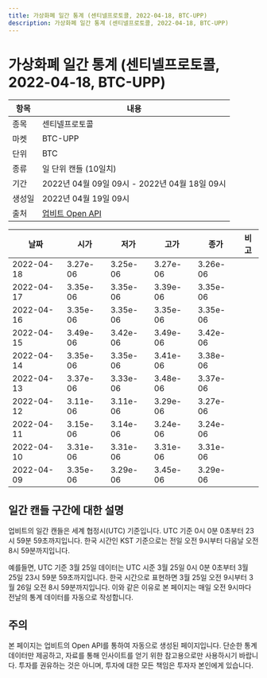 ```yaml
---
title: 가상화폐 일간 통계 (센티넬프로토콜, 2022-04-18, BTC-UPP)
description: 가상화폐 일간 통계 (센티넬프로토콜, 2022-04-18, BTC-UPP)
---
```



가상화폐 일간 통계 (센티넬프로토콜, 2022-04-18, BTC-UPP)
===

|항목|내용|
|--|--|
|종목|센티넬프로토콜|
|마켓|BTC-UPP|
|단위|BTC|
|종류|일 단위 캔들 (10일치)|
|기간|2022년 04월 09일 09시 - 2022년 04월 18일 09시|
|생성일|2022년 04월 19일 09시|
|출처|[업비트 Open API](https://docs.upbit.com)|


|날짜|시가|저가|고가|종가|비고|
|--|--|--|--|--|--|
|2022-04-18|3.27e-06|3.25e-06|3.27e-06|3.26e-06|    |
|2022-04-17|3.35e-06|3.35e-06|3.39e-06|3.35e-06|    |
|2022-04-16|3.35e-06|3.35e-06|3.35e-06|3.35e-06|    |
|2022-04-15|3.49e-06|3.42e-06|3.49e-06|3.42e-06|    |
|2022-04-14|3.35e-06|3.35e-06|3.41e-06|3.38e-06|    |
|2022-04-13|3.37e-06|3.33e-06|3.48e-06|3.37e-06|    |
|2022-04-12|3.11e-06|3.11e-06|3.29e-06|3.27e-06|    |
|2022-04-11|3.15e-06|3.14e-06|3.24e-06|3.24e-06|    |
|2022-04-10|3.31e-06|3.31e-06|3.31e-06|3.31e-06|    |
|2022-04-09|3.35e-06|3.29e-06|3.45e-06|3.29e-06|    |


일간 캔들 구간에 대한 설명
---


업비트의 일간 캔들은 세계 협정시(UTC) 기준입니다. 
UTC 기준 0시 0분 0초부터 23시 59분 59초까지입니다. 
한국 시간인 KST 기준으로는 전일 오전 9시부터 다음날 오전 8시 59분까지입니다. 


예를들면, UTC 기준 3월 25일 데이터는 UTC 시준 3월 25일 0시 0분 0초부터 3월 25일 23시 59분 59초까지입니다. 
한국 시간으로 표현하면 3월 25일 오전 9시부터 3월 26일 오전 8시 59분까지입니다. 
이와 같은 이유로 본 페이지는 매일 오전 9시마다 전날의 통계 데이터를 자동으로 작성합니다. 


주의
---


본 페이지는 업비트의 Open API를 통하여 자동으로 생성된 페이지입니다. 
단순한 통계 데이터만 제공하고, 자료를 통해 인사이트를 얻기 위한 참고용으로만 사용하시기 바랍니다. 
투자를 권유하는 것은 아니며, 투자에 대한 모든 책임은 투자자 본인에게 있습니다. 
